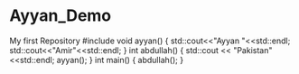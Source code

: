 # Ayyan_Demo
My first Repository
#include <iostream>
void ayyan()
{
std::cout<<"Ayyan "<<std::endl;
std::cout<<"Amir"<<std::endl;
}
int abdullah() {
   std::cout << "Pakistan"<<std::endl;
   ayyan();
}
int main() {
   abdullah();
}
